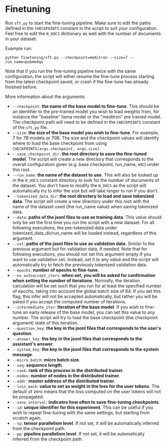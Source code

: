 # Finetuning

Run `sft.py` to start the fine-tuning pipeline.
Make sure to edit the paths defined in the `CHECKPOINTS` constant in the script to suit your configuration.
Feel free to edit the `N_DOCS` dictionary as well with the number of documents in your dataset.

Example run:
```
python finetuning/sft.py --checkpoint=meditron --size=7 --run_name=pubmedqa
```

Note that if you run the fine-tuning pipeline twice with the same configuration, the script will either resume the fine-tune process starting from the latest checkpoint saved, or crash if the fine-tune has already finished before.

More information about the arguments:
- `--checkpoint`: **the name of the base model to fine-tune**.
  This should be an identifier to the pre-trained model you wish to load weights from, for instance the "baseline" llama model or the "meditron" pre trained model.
  The checkpoint path will need to be defined in the `CHECKPOINTS` constant of the `sft.py` file.
- `--size`: **the size of the base model you wish to fine-tune**.
  For example, 7 for 7B models or 70B.
  The size and the checkpoint values will identify where to load the base checkpoint from using `CHECKPOINTS[args.checkpoint, args.size]`.
- `--save_checkpoint_dir`: **the root directory to save the fine-tuned model**.
  The script will create a new directory that corresponds to the overall configuration given (e.g. base checkpoint, run_name, etc) under this root.
- `--run_name`: **the name of the dataset to use**.
  This will also be looked up in the `N_DOCS` constant directory to look for the number of documents of the dataset.
  You don't have to modify the `N_DOCS` as the script will automatically try to infer the size but will take longer to run if you don't.
- `--tokenized_data_dir`: **the root directory to load and save tokenized data**.
  The script will create a new directory under this root with the name of the dataset used (the run_name value) when saving tokenized data.
- `--data`: **paths of the jsonl files to use as training data**.
  This value should only be set the first time you run the script with a new dataset.
  For all following executions, the pre-tokenized data under tokenized_data_dir/run_name will be loaded instead, regardless of this argument.
- `--val`: **paths of the jsonl files to use as validation data**.
  Similar to the previous argument but for validation data, if needed.
  Note that for following executions, you should not set this argument empty if you want to use validation set.
  Instead, set it to any value and the script will automatically try to fetch the previously tokenized validation data.
- `--epochs`: **number of epochs to fine-tune**.
- `--no_autoaccept_iters`: **when set, you will be asked for confirmation when setting the number of iterations**.
  Normally, the iteration calculation will be set such that you run for at least the specified number of epochs, taking into account the global batch size of 64.
  If you set this flag, this infer will not be accepted automatically, but rather you will be asked if you accept the computed number of iterations.
- `--intermediate_iter`: **iteration of the base model**.
  If you wish to fine-tune an early release of the base model, you can set this value to any number.
  The script will try to load the base checkpoint (the checkpoint argument) state of this iteration.
- `--question_key`: **the key in the jsonl files that corresponds to the user's question**.
- `--answer_key`: **the key in the jsonl files that corresponds to the assistant's answer**.
- `--system_key`: **the key in the jsonl files that corresponds to the system message**.
- `--micro_batch`: **micro batch size**.
- `--seq`: **sequence length**.
- `--rank`: **rank of this process in the distributed trainer**.
- `--nodes`: **number of nodes in the distributed trainer**.
- `--addr`: **master address of the distributed trainer**.
- `--loss_mask`: **value to set as weight in the loss for the user tokens**.
  The default of zero means that the loss computed on the user tokens will not be propagated.
- `--save_interval`: **indicates how often to save fine-tuning checkpoints**.
- `--id`: **unique identifier for this experiment**.
  This can be useful if you wish to repeat fine-tuning with the same settings, but starting from scratch again.
- `--tp`: **tensor parallelism level**.
  If not set, it will be automatically inferred from the checkpoint path.
- `--pp`: **pipeline parallelism level**.
  If not set, it will be automatically inferred from the checkpoint path.
